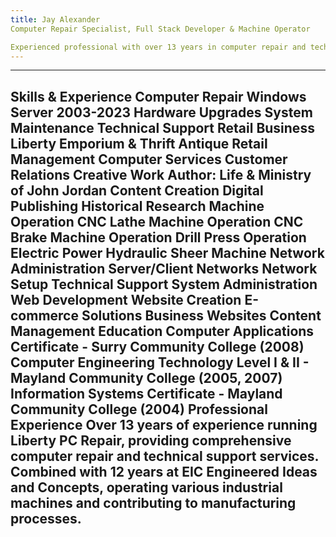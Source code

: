 ```yaml
---
title: Jay Alexander
Computer Repair Specialist, Full Stack Developer & Machine Operator

Experienced professional with over 13 years in computer repair and technical support, combined with extensive experience in machine operation and manufacturing.
---
```

---
Skills & Experience
Computer Repair
Windows Server 2003-2023
Hardware Upgrades
System Maintenance
Technical Support
Retail Business
Liberty Emporium & Thrift
Antique Retail Management
Computer Services
Customer Relations
Creative Work
Author: Life & Ministry of John Jordan
Content Creation
Digital Publishing
Historical Research
Machine Operation
CNC Lathe Machine Operation
CNC Brake Machine Operation
Drill Press Operation
Electric Power Hydraulic Sheer Machine
Network Administration
Server/Client Networks
Network Setup
Technical Support
System Administration
Web Development
Website Creation
E-commerce Solutions
Business Websites
Content Management
Education
Computer Applications Certificate - Surry Community College (2008)
Computer Engineering Technology Level I & II - Mayland Community College (2005, 2007)
Information Systems Certificate - Mayland Community College (2004)
Professional Experience
Over 13 years of experience running Liberty PC Repair, providing comprehensive computer repair and technical support services. Combined with 12 years at EIC Engineered Ideas and Concepts, operating various industrial machines and contributing to manufacturing processes.
---
